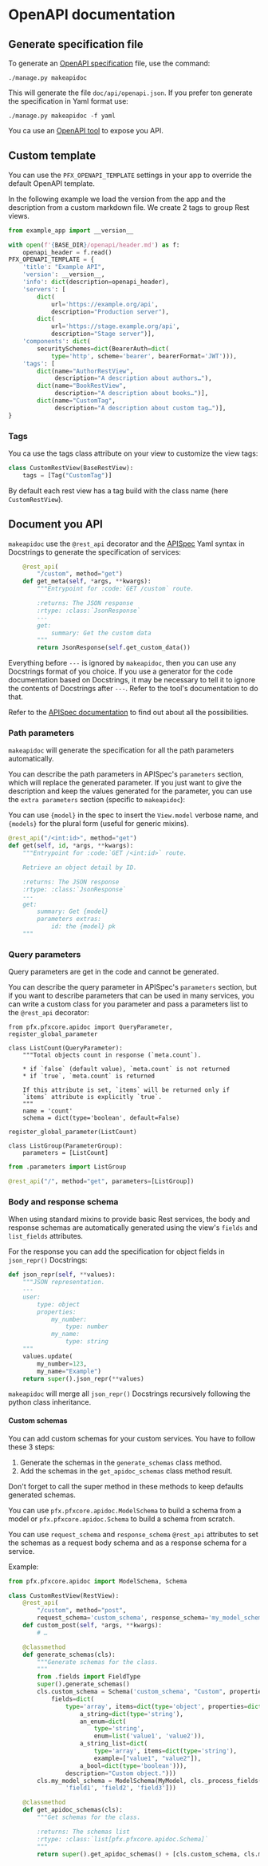 # OpenAPI documentation

## Generate specification file

To generate an [OpenAPI specification](https://www.openapis.org) file, use the command:

    ./manage.py makeapidoc

This will generate the file `doc/api/openapi.json`. If you prefer ton
generate the specification in Yaml format use:

    ./manage.py makeapidoc -f yaml

You ca use an [OpenAPI tool](https://tools.openapis.org/) to expose you API.

## Custom template

You can use the `PFX_OPENAPI_TEMPLATE` settings in your app to override
the default OpenAPI template.

In the following example we load the version from the app and
the description from a custom markdown file. We create 2 tags
to group Rest views.

```python
from example_app import __version__

with open(f'{BASE_DIR}/openapi/header.md') as f:
    openapi_header = f.read()
PFX_OPENAPI_TEMPLATE = {
    'title': "Example API",
    'version': __version__,
    'info': dict(description=openapi_header),
    'servers': [
        dict(
            url='https://example.org/api',
            description="Production server"),
        dict(
            url='https://stage.example.org/api',
            description="Stage server")],
    'components': dict(
        securitySchemes=dict(BearerAuth=dict(
            type='http', scheme='bearer', bearerFormat='JWT'))),
    'tags': [
        dict(name="AuthorRestView",
             description="A description about authors…"),
        dict(name="BookRestView",
             description="A description about books…")],
        dict(name="CustomTag",
             description="A description about custom tag…")],
}
```

### Tags

You ca use the tags class attribute on your view to customize the view tags:

```python
class CustomRestView(BaseRestView):
    tags = [Tag("CustomTag")]
```

By default each rest view has a tag build with the class name (here `CustomRestView`).


## Document you API

`makeapidoc` use the `@rest_api` decorator and the [APISpec](https://APISpec.readthedocs.io)
Yaml syntax in Docstrings to generate the specification of services:

```python
    @rest_api(
        "/custom", method="get")
    def get_meta(self, *args, **kwargs):
        """Entrypoint for :code:`GET /custom` route.

        :returns: The JSON response
        :rtype: :class:`JsonResponse`
        ---
        get:
            summary: Get the custom data
        """
        return JsonResponse(self.get_custom_data())
```

Everything before `---` is ignored by `makeapidoc`, then you can use any
Docstrings format of you choice. If you use a generator for the
code documentation based on Docstrings, it may be necessary to tell it
to ignore the contents of Docstrings after `---`. Refer to the
tool's documentation to do that.

Refer to the [APISpec documentation](https://APISpec.readthedocs.io)
to find out about all the possibilities.

### Path parameters

`makeapidoc` will generate the specification for all
the path parameters automatically.

You can describe the path parameters in APISpec's `parameters` section,
which will replace the generated parameter. If you just want to give
the description and keep the values generated for the parameter,
you can use the `extra parameters` section (specific to `makeapidoc`):

You can use `{model}` in the spec to insert the `View.model` verbose name,
and `{models}` for the plural form (useful for generic mixins).

```python
@rest_api("/<int:id>", method="get")
def get(self, id, *args, **kwargs):
    """Entrypoint for :code:`GET /<int:id>` route.

    Retrieve an object detail by ID.

    :returns: The JSON response
    :rtype: :class:`JsonResponse`
    ---
    get:
        summary: Get {model}
        parameters extras:
            id: the {model} pk
    """
```

### Query parameters

Query parameters are get in the code and cannot be generated.

You can describe the query parameter in APISpec's `parameters` section,
but if you want to describe parameters that can be used in many services,
you can write a custom class for you parameter and pass a parameters
list to the `@rest_api` decorator:

```
from pfx.pfxcore.apidoc import QueryParameter, register_global_parameter

class ListCount(QueryParameter):
    """Total objects count in response (`meta.count`).

    * if `false` (default value), `meta.count` is not returned
    * if `true`, `meta.count` is returned

    If this attribute is set, `items` will be returned only if
    `items` attribute is explicitly `true`.
    """
    name = 'count'
    schema = dict(type='boolean', default=False)

register_global_parameter(ListCount)

class ListGroup(ParameterGroup):
    parameters = [ListCount]
```

```python
from .parameters import ListGroup

@rest_api("/", method="get", parameters=[ListGroup])
```

### Body and response schema

When using standard mixins to provide basic Rest services, the body
and response schemas are automatically generated using
the view's `fields` and `list_fields` attributes.

For the response you can add the specification for object fields
in `json_repr()` Docstrings:

```python
def json_repr(self, **values):
    """JSON representation.
    ---
    user:
        type: object
        properties:
            my_number:
                type: number
            my_name:
                type: string
    """
    values.update(
        my_number=123,
        my_name="Example")
    return super().json_repr(**values)
```

`makeapidoc` will merge all `json_repr()` Docstrings recursively
following the python class inheritance.

#### Custom schemas

You can add custom schemas for your custom services. You have to follow these 3 steps:

1. Generate the schemas in the `generate_schemas` class method.
2. Add the schemas in the `get_apidoc_schemas` class method result.

Don't forget to call the super method in these methods to keep
defaults generated schemas.

You can use `pfx.pfxcore.apidoc.ModelSchema` to build a schema from a model
or `pfx.pfxcore.apidoc.Schema` to build a schema from scratch.

You can use `request_schema` and `response_schema` `@rest_api` attributes
to set the schemas as a request body schema and as a response schema for a service.

Example:

```python
from pfx.pfxcore.apidoc import ModelSchema, Schema

class CustomRestView(RestView):
    @rest_api(
        "/custom", method="post",
        request_schema='custom_schema', response_schema='my_model_schema')
    def custom_post(self, *args, **kwargs):
        # …

    @classmethod
    def generate_schemas(cls):
        """Generate schemas for the class.
        """
        from .fields import FieldType
        super().generate_schemas()
        cls.custom_schema = Schema('custom_schema', "Custom", properties=dict(
            fields=dict(
                type='array', items=dict(type='object', properties=dict(
                    a_string=dict(type='string'),
                    an_enum=dict(
                        type='string',
                        enum=list('value1', 'value2')),
                    a_string_list=dict(
                        type='array', items=dict(type='string'),
                        example=["value1", "value2"]),
                    a_bool=dict(type='boolean'))),
                description="Custom object.")))
        cls.my_model_schema = ModelSchema(MyModel, cls._process_fields([
                'field1', 'field2', 'field3']))

    @classmethod
    def get_apidoc_schemas(cls):
        """Get schemas for the class.

        :returns: The schemas list
        :rtype: :class:`list[pfx.pfxcore.apidoc.Schema]`
        """
        return super().get_apidoc_schemas() + [cls.custom_schema, cls.my_model_schema]
```
